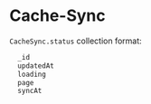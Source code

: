 Cache-Sync
==========




`CacheSync.status` collection format:
```js
  _id
  updatedAt
  loading
  page
  syncAt
```